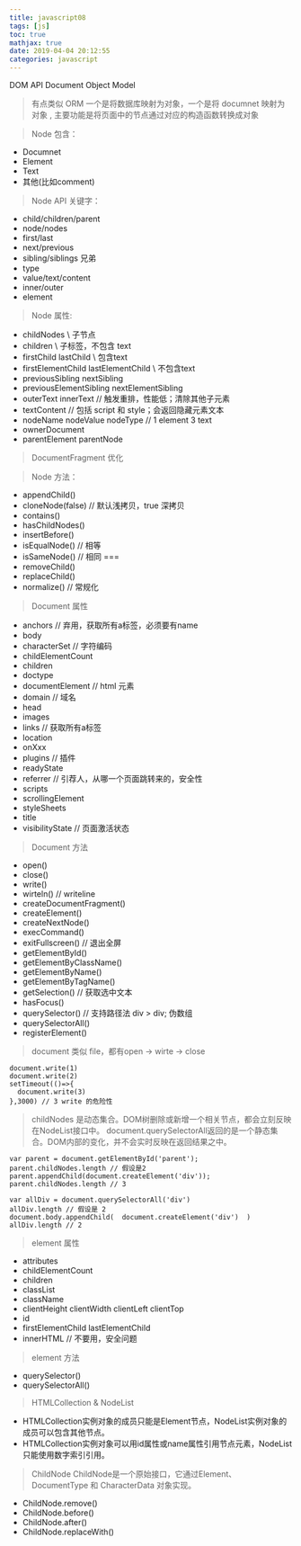 ```yaml
---
title: javascript08
tags: [js]
toc: true
mathjax: true
date: 2019-04-04 20:12:55
categories: javascript
---
```

DOM API
Document Object Model  
>有点类似 ORM 一个是将数据库映射为对象，一个是将 documnet 映射为对象 , 主要功能是将页面中的节点通过对应的构造函数转换成对象

> Node 包含：
+ Documnet  
+ Element  
+ Text 
+ 其他(比如comment) 
> Node API 关键字：
+ child/children/parent
+ node/nodes
+ first/last
+ next/previous
+ sibling/siblings 兄弟
+ type
+ value/text/content
+ inner/outer
+ element
> Node 属性:
+ childNodes \\ 子节点
+ children \\ 子标签，不包含 text
+ firstChild lastChild \\ 包含text
+ firstElementChild lastElementChild \\ 不包含text
+ previousSibling nextSibling
+ previousElementSibling nextElementSibling
+ outerText innerText  // 触发重排，性能低；清除其他子元素
+ textContent // 包括 script 和 style；会返回隐藏元素文本 
+ nodeName nodeValue nodeType // 1 element 3 text
+ ownerDocument
+ parentElement parentNode

> DocumentFragment 优化

> Node 方法：
+ appendChild()
+ cloneNode(false)  // 默认浅拷贝，true 深拷贝
+ contains()
+ hasChildNodes()
+ insertBefore()
+ isEqualNode() // 相等
+ isSameNode() // 相同 ===
+ removeChild()
+ replaceChild()
+ normalize() // 常规化

> Document 属性
+ anchors // 弃用，获取所有a标签，必须要有name
+ body
+ characterSet // 字符编码
+ childElementCount 
+ children
+ doctype
+ documentElement // html 元素
+ domain // 域名
+ head
+ images
+ links // 获取所有a标签
+ location
+ onXxx
+ plugins // 插件
+ readyState 
+ referrer // 引荐人，从哪一个页面跳转来的，安全性
+ scripts
+ scrollingElement
+ styleSheets
+ title
+ visibilityState // 页面激活状态
> Document 方法
+ open()
+ close()
+ write()
+ wirteln() // writeline
+ createDocumentFragment()
+ createElement()
+ createNextNode()
+ execCommand()
+ exitFullscreen() // 退出全屏
+ getElementById()
+ getElementByClassName()
+ getElementByName()
+ getElementByTagName()
+ getSelection() // 获取选中文本
+ hasFocus()
+ querySelector() // 支持路径法 div > div; 伪数组
+ querySelectorAll()
+ registerElement()
> document 类似 file，都有open -> wirte -> close
```
document.write(1)
document.write(2)
setTimeout(()=>{
  document.write(3)
},3000) // 3 write 的危险性
```
> childNodes 是动态集合。DOM树删除或新增一个相关节点，都会立刻反映在NodeList接口中。
document.querySelectorAll返回的是一个静态集合。DOM内部的变化，并不会实时反映在返回结果之中。
```
var parent = document.getElementById('parent');
parent.childNodes.length // 假设是2
parent.appendChild(document.createElement('div'));
parent.childNodes.length // 3

var allDiv = document.querySelectorAll('div')
allDiv.length // 假设是 2
document.body.appendChild(  document.createElement('div')  )
allDiv.length // 2
```

> element 属性
+ attributes
+ childElementCount
+ children
+ classList
+ className
+ clientHeight clientWidth clientLeft clientTop
+ id
+ firstElementChild lastElementChild
+ innerHTML // 不要用，安全问题
> element 方法
+ querySelector()
+ querySelectorAll()

> HTMLCollection & NodeList
+ HTMLCollection实例对象的成员只能是Element节点，NodeList实例对象的成员可以包含其他节点。
+ HTMLCollection实例对象可以用id属性或name属性引用节点元素，NodeList只能使用数字索引引用。

> ChildNode
ChildNode是一个原始接口，它通过Element、DocumentType 和 CharacterData 对象实现。
+ ChildNode.remove()
+ ChildNode.before()
+ ChildNode.after()
+ ChildNode.replaceWith()